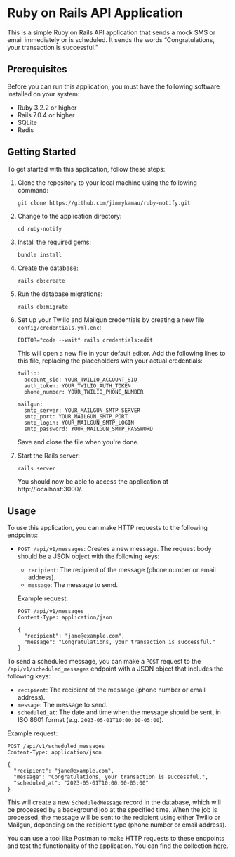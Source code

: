 # Ruby on Rails API Application

This is a simple Ruby on Rails API application that sends a mock SMS or email immediately or is scheduled. It sends the words “Congratulations, your transaction is successful.”

## Prerequisites

Before you can run this application, you must have the following software installed on your system:

- Ruby 3.2.2 or higher
- Rails 7.0.4 or higher
- SQLite
- Redis

## Getting Started

To get started with this application, follow these steps:

1. Clone the repository to your local machine using the following command:

   ```
   git clone https://github.com/jimmykamau/ruby-notify.git
   ```

2. Change to the application directory:

   ```
   cd ruby-notify
   ```

3. Install the required gems:

   ```
   bundle install
   ```

4. Create the database:

   ```
   rails db:create
   ```

5. Run the database migrations:

   ```
   rails db:migrate
   ```

6. Set up your Twilio and Mailgun credentials by creating a new file `config/credentials.yml.enc`:

   ```
   EDITOR="code --wait" rails credentials:edit
   ```

   This will open a new file in your default editor. Add the following lines to this file, replacing the placeholders with your actual credentials:

   ```
   twilio:
     account_sid: YOUR_TWILIO_ACCOUNT_SID
     auth_token: YOUR_TWILIO_AUTH_TOKEN
     phone_number: YOUR_TWILIO_PHONE_NUMBER

   mailgun:
     smtp_server: YOUR_MAILGUN_SMTP_SERVER
     smtp_port: YOUR_MAILGUN_SMTP_PORT
     smtp_login: YOUR_MAILGUN_SMTP_LOGIN
     smtp_password: YOUR_MAILGUN_SMTP_PASSWORD
   ```

   Save and close the file when you're done.

7. Start the Rails server:

   ```
   rails server
   ```

   You should now be able to access the application at http://localhost:3000/.

## Usage

To use this application, you can make HTTP requests to the following endpoints:

- `POST /api/v1/messages`: Creates a new message. The request body should be a JSON object with the following keys:

  - `recipient`: The recipient of the message (phone number or email address).
  - `message`: The message to send.

  Example request:

  ```
  POST /api/v1/messages
  Content-Type: application/json

  {
    "recipient": "jane@example.com",
    "message": "Congratulations, your transaction is successful."
  }
  ```

To send a scheduled message, you can make a `POST` request to the `/api/v1/scheduled_messages` endpoint with a JSON object that includes the following keys:

- `recipient`: The recipient of the message (phone number or email address).
- `message`: The message to send.
- `scheduled_at`: The date and time when the message should be sent, in ISO 8601 format (e.g. `2023-05-01T10:00:00-05:00`).

Example request:

```
POST /api/v1/scheduled_messages
Content-Type: application/json

{
  "recipient": "jane@example.com",
  "message": "Congratulations, your transaction is successful.",
  "scheduled_at": "2023-05-01T10:00:00-05:00"
}
```

This will create a new `ScheduledMessage` record in the database, which will be processed by a background job at the specified time. When the job is processed, the message will be sent to the recipient using either Twilio or Mailgun, depending on the recipient type (phone number or email address).

You can use a tool like Postman to make HTTP requests to these endpoints and test the functionality of the application. You can find the collection [here](ruby-notify.postman_collection.json).